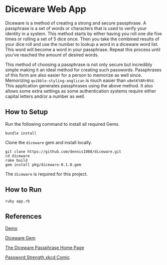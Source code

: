 # Diceware Web App

Diceware is a method of creating a strong and secure passphrase. A passphrase is a set of words or characters that is used to verify your identity in a system. This method starts by either having you roll one die five times or rolling a set of 5 dice once. Then you take the combined results of your dice roll and use the number to lookup a word in a diceware word list. This word will become a word in your passphrase. Repeat this process until you’ve reached the amount of desired words.

This method of choosing a passphrase is not only secure but incredibly simple making it an ideal method for creating such passwords. Passphrases of this form are also easier for a person to memorize as well since. Memorizing `quibble-styling-anglican` is much easier than `o8mtKYARrN%V`. This application generates passphrases using the above method. It also allows some extra settings as some authentication systems require either capital letters and/or a number as well.

## How to Setup

Run the following command to install all required Gems.

```
bundle install
```

Clone the `diceware` gem and install locally.

```
git clone https://github.com/dennis1088/diceware.git
cd diceware
rake build
gem install pkg/diceware-0.1.0.gem
```

The `diceware` is required for this project. 


## How to Run

`ruby app.rb`

## References

[Demo](http://pass.dennis.run)

[Diceware Gem](https://github.com/dennis1088/diceware)

[The Diceware Passphrase Home Page](http://world.std.com/~reinhold/diceware.html)

[Password Strength xkcd Comic](https://xkcd.com/936/)
